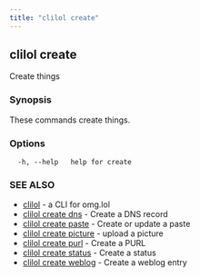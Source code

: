 ```yaml
---
title: "clilol create"
---
```

## clilol create

Create things

### Synopsis

These commands create things.

### Options

```
  -h, --help   help for create
```

### SEE ALSO

* [clilol](clilol.md)	 - a CLI for omg.lol
* [clilol create dns](clilol_create_dns.md)	 - Create a DNS record
* [clilol create paste](clilol_create_paste.md)	 - Create or update a paste
* [clilol create picture](clilol_create_picture.md)	 - upload a picture
* [clilol create purl](clilol_create_purl.md)	 - Create a PURL
* [clilol create status](clilol_create_status.md)	 - Create a status
* [clilol create weblog](clilol_create_weblog.md)	 - Create a weblog entry
